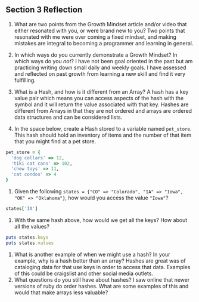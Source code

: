 ## Section 3 Reflection

1. What are two points from the Growth Mindset article and/or video that either resonated with you, or were brand new to you?
Two points that resonated with me were over coming a fixed mindset, and making mistakes are integral to becoming a programmer and learning in general.

1. In which ways do you currently demonstrate a Growth Mindset? In which ways do you _not_?
I have not been goal oriented in the past but am practicing writing down small daily and weekly goals. I have assessed
and reflected on past growth from learning a new skill and find it very fulfilling.

1. What is a Hash, and how is it different from an Array?
A hash has a key value pair which means you can access aspects of the hash with the symbol and it will return the value associated with that key. Hashes are different from Arrays in that they are not ordered and arrays are ordered data structures and can be considered lists. 

1. In the space below, create a Hash stored to a variable named `pet_store`.  This hash should hold an inventory of items and the number of that item that you might find at a pet store.
```ruby
pet_store = {
  'dog collars' => 12,
  'tiki cat cans' => 102,
  'chew toys' => 11,
  'cat condos' => 4
}
```

1. Given the following `states = {"CO" => "Colorado", "IA" => "Iowa", "OK" => "Oklahoma"}`, how would you access the value `"Iowa"`?
```ruby
states['IA']
```

1. With the same hash above, how would we get all the keys?  How about all the values?
```ruby
puts states.keys
puts states.values
```

1. What is another example of when we might use a hash?  In your example, why is a hash better than an array?
Hashes are great was of cataloging data for that use keys in order to access that data. Examples of this could be craigslist and other social media outlets.
1. What questions do you still have about hashes?
I saw online that newer versions of ruby do order hashes. What are some examples of this and would that make arrays less
valuable?
